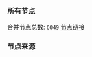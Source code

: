 ### 所有节点
合并节点总数: `6049`
[节点链接](https://github.com/rzhy1/33/raw/master/sub/sub_merge_base64.txt)

### 节点来源
